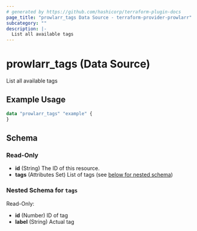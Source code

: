```yaml
---
# generated by https://github.com/hashicorp/terraform-plugin-docs
page_title: "prowlarr_tags Data Source - terraform-provider-prowlarr"
subcategory: ""
description: |-
  List all available tags
---
```


# prowlarr_tags (Data Source)

List all available tags

## Example Usage

```terraform
data "prowlarr_tags" "example" {
}
```

<!-- schema generated by tfplugindocs -->
## Schema

### Read-Only

- **id** (String) The ID of this resource.
- **tags** (Attributes Set) List of tags (see [below for nested schema](#nestedatt--tags))

<a id="nestedatt--tags"></a>
### Nested Schema for `tags`

Read-Only:

- **id** (Number) ID of tag
- **label** (String) Actual tag


